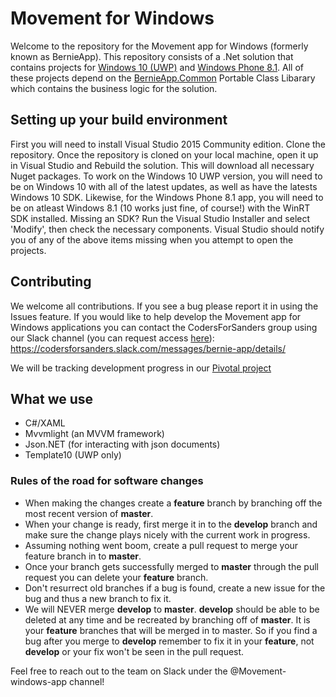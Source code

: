 # Movement for Windows

Welcome to the repository for the Movement app for Windows (formerly known as BernieApp).  This repository consists of a .Net solution that contains projects for 
[Windows 10 (UWP)](https://github.com/SandersForPresident/BernieAppWindows/tree/master/BernieApp.UWP) and [Windows Phone 8.1](https://github.com/SandersForPresident/BernieAppWindows/tree/master/BernieApp/BernieApp.WindowsPhone).  All of these projects depend on the [BernieApp.Common](https://github.com/SandersForPresident/BernieAppWindows/tree/master/BernieApp.Common) Portable Class Libarary which contains the business logic for the solution.

## Setting up your build environment

First you will need to install Visual Studio 2015 Community edition. Clone the repository. Once the repository is cloned on your local machine, open it up in Visual Studio and Rebuild the solution. This will download all necessary Nuget packages. To work on the Windows 10 UWP version, you will need to be on Windows 10 with all of the latest updates, as well as have the latests Windows 10 SDK. Likewise, for the Windows Phone 8.1 app, you will need to be on atleast Windows 8.1 (10 works just fine, of course!) with the WinRT SDK installed. Missing an SDK? Run the Visual Studio Installer and select 'Modify', then check the necessary components. Visual Studio should notify you of any of the above items missing when you attempt to open the projects.

## Contributing

We welcome all contributions.  If you see a bug please report it in using the Issues feature.  If you would like to help develop the Movement app for Windows applications you can contact the CodersForSanders group using our Slack channel (you can request access [here](https://docs.google.com/forms/d/1pmxGTX17qPkZV49iuLh3rN-Mj_Z6w6M_XtUJMZCMIP4/viewform)): https://codersforsanders.slack.com/messages/bernie-app/details/

We will be tracking development progress in our [Pivotal project](https://www.pivotaltracker.com/n/projects/1422062)

## What we use

* C#/XAML
* Mvvmlight (an MVVM framework)
* Json.NET (for interacting with json documents)
* Template10 (UWP only)

### Rules of the road for software changes

* When making the changes create a **feature** branch by branching off the most recent version of **master**.
* When your change is ready, first merge it in to the **develop** branch and make sure the change plays nicely with the current work in progress.
* Assuming nothing went boom, create a pull request to merge your feature branch in to **master**.
* Once your branch gets successfully merged to **master** through the pull request you can delete your **feature** branch.
* Don't resurrect old branches if a bug is found, create a new issue for the bug and thus a new branch to fix it.
* We will NEVER merge **develop** to **master**.  **develop** should be able to be deleted at any time and be recreated by branching off of **master**.  It is your **feature** branches that will be merged in to master.  So if you find a bug after you merge to **develop** remember to fix it in your **feature**, not **develop** or your fix won't be seen in the pull request.

Feel free to reach out to the team on Slack under the @Movement-windows-app channel!


